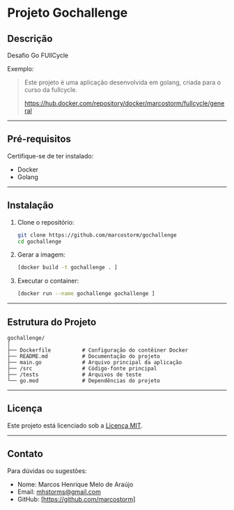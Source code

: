 # Projeto Gochallenge

## Descrição
Desafio Go FUllCycle

Exemplo:
> Este projeto é uma aplicação desenvolvida em golang, criada para o curso da fullcycle.
> 
> https://hub.docker.com/repository/docker/marcostorm/fullcycle/general

---

## Pré-requisitos
Certifique-se de ter instalado:
- Docker 
- Golang 

---
## Instalação
1. Clone o repositório:
   ```bash
   git clone https://github.com/marcostorm/gochallenge
   cd gochallenge
   ```

2. Gerar a imagem:
   ```bash
   [docker build -t gochallenge . ]
   ```

3. Executar o container:
   ```bash
   [docker run --name gochallenge gochallenge ]
   ```

---

## Estrutura do Projeto
```plaintext
gochallenge/
│
├── Dockerfile          # Configuração do contêiner Docker
├── README.md           # Documentação do projeto
├── main.go             # Arquivo principal da aplicação
├── /src                # Código-fonte principal
├── /tests              # Arquivos de teste
└── go.mod              # Dependências do projeto
```
---

## Licença
Este projeto está licenciado sob a [Licença MIT](LICENSE).

---

## Contato
Para dúvidas ou sugestões:
- Nome: Marcos Henrique Melo de Araújo
- Email: mhstorms@gmail.com
- GitHub: [https://github.com/marcostorm]